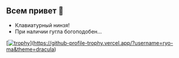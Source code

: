 ## Всем привет 👋
- Клавиатурный нинзя!
- При наличии гугла богоподобен...

[[![trophy](https://github-profile-trophy.vercel.app/?username=ryo-ma&theme=onedark)](https://github.com/ryo-ma/github-profile-trophy)](https://github-profile-trophy.vercel.app/?username=ryo-ma&theme=dracula)

<!--
**h4rd1/h4rd1** is a ✨ _special_ ✨ repository because its `README.md` (this file) appears on your GitHub profile.

Here are some ideas to get you started:

- 🔭 I’m currently working on ...
- 🌱 I’m currently learning ...
- 👯 I’m looking to collaborate on ...
- 🤔 I’m looking for help with ...
- 💬 Ask me about ...
- 📫 How to reach me: ...
- 😄 Pronouns: ...
- ⚡ Fun fact: ...
-->
